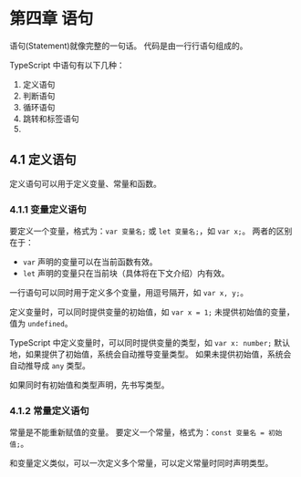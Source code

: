 ﻿第四章 语句
========================================================
语句(Statement)就像完整的一句话。
代码是由一行行语句组成的。

TypeScript 中语句有以下几种：

1. 定义语句
2. 判断语句
3. 循环语句
4. 跳转和标签语句
5. 

4.1 定义语句
--------------------------------------------------------
定义语句可以用于定义变量、常量和函数。

### 4.1.1 变量定义语句
要定义一个变量，格式为：`var 变量名;` 或 `let 变量名;`，如 `var x;`。
两者的区别在于：
- `var` 声明的变量可以在当前函数有效。
- `let` 声明的变量只在当前块（具体将在下文介绍）内有效。

一行语句可以同时用于定义多个变量，用逗号隔开，如 `var x, y;`。

定义变量时，可以同时提供变量的初始值，如 `var x = 1;`
未提供初始值的变量，值为 `undefined`。

TypeScript 中定义变量时，可以同时提供变量的类型，如 `var x: number;`
默认地，如果提供了初始值，系统会自动推导变量类型。
如果未提供初始值，系统会自动推导成 `any` 类型。

如果同时有初始值和类型声明，先书写类型。

### 4.1.2 常量定义语句
常量是不能重新赋值的变量。
要定义一个常量，格式为：`const 变量名 = 初始值;`。

和变量定义类似，可以一次定义多个常量，可以定义常量时同时声明类型。
